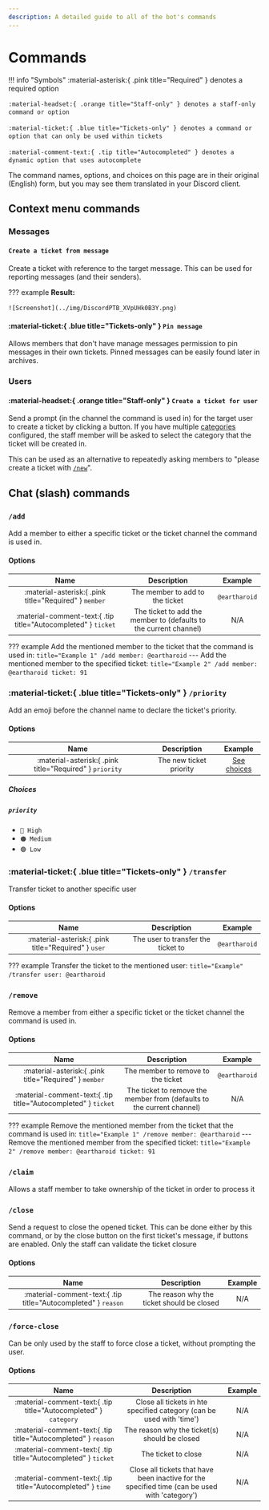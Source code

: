 ```yaml
---
description: A detailed guide to all of the bot's commands
---
```


# Commands

!!! info "Symbols"
	:material-asterisk:{ .pink title="Required" } denotes a required option

	:material-headset:{ .orange title="Staff-only" } denotes a staff-only command or option

	:material-ticket:{ .blue title="Tickets-only" } denotes a command or option that can only be used within tickets

	:material-comment-text:{ .tip title="Autocompleted" } denotes a dynamic option that uses autocomplete


The command names, options, and choices on this page are in their original (English) form,
but you may see them translated in your Discord client. 

## Context menu commands

### Messages

#### `Create a ticket from message`

Create a ticket with reference to the target message.
This can be used for reporting messages (and their senders).

??? example
	**Result:**

	![Screenshot](../img/DiscordPTB_XVpUHk0B3Y.png)

#### :material-ticket:{ .blue title="Tickets-only" } `Pin message`

Allows members that don't have manage messages permission to pin messages in their own tickets.
Pinned messages can be easily found later in archives. 

### Users

#### :material-headset:{ .orange title="Staff-only" } `Create a ticket for user`

Send a prompt (in the channel the command is used in) for the target user to create a ticket by clicking a button.
If you have multiple [categories](./index.md#concept:categories) configured,
the staff member will be asked to select the category that the ticket will be created in.

This can be used as an alternative to repeatedly asking members to "please create a ticket with [`/new`](#new)". 

<!-- TODO: add screenshot -->

## Chat (slash) commands

### `/add`

Add a member to either a specific ticket or the ticket channel the command is used in.  

#### Options

|                                  Name                                  |                            Description                            |    Example    |
| :--------------------------------------------------------------------: | :---------------------------------------------------------------: | :-----------: |
|         :material-asterisk:{ .pink title="Required" } `member`         |                  The member to add to the ticket                  | `@eartharoid` |
| :material-comment-text:{ .tip title="Autocompleted" } `ticket` | The ticket to add the member to (defaults to the current channel) |      N/A      |

??? example
	Add the mentioned member to the ticket that the command is used in:
	``` title="Example 1"
	/add member: @eartharoid
	```
	---
	Add the mentioned member to the specified ticket:
	``` title="Example 2"
	/add member: @eartharoid ticket: 91
	```

### :material-ticket:{ .blue title="Tickets-only" } `/priority`

Add an emoji before the channel name to declare the ticket's priority.

#### Options

|                           Name                           |       Description       |          Example           |
| :------------------------------------------------------: | :---------------------: | :------------------------: |
| :material-asterisk:{ .pink title="Required" } `priority` | The new ticket priority | [See choices](#priority_1) |

##### Choices

##### `priority`

- `🔴 High`
- `🟠 Medium`
- `🟢 Low`

### :material-ticket:{ .blue title="Tickets-only" } `/transfer`

Transfer ticket to another specific user

#### Options

|                         Name                           |              Description           |       Example        |
| :----------------------------------------------------: | :--------------------------------: | :------------------: |
| :material-asterisk:{ .pink title="Required" } `user`   | The user to transfer the ticket to |     `@eartharoid`    |

??? example
	Transfer the ticket to the mentioned user:
	``` title="Example"
	/transfer user: @eartharoid
	```

### `/remove`

Remove a member from either a specific ticket or the ticket channel the command is used in.  

#### Options

|                                  Name                                  |                              Description                               |    Example    |
| :--------------------------------------------------------------------: | :--------------------------------------------------------------------: | :-----------: |
|         :material-asterisk:{ .pink title="Required" } `member`         |                   The member to remove to the ticket                   | `@eartharoid` |
| :material-comment-text:{ .tip title="Autocompleted" } `ticket` | The ticket to remove the member from (defaults to the current channel) |      N/A      |

??? example
	Remove the mentioned member from the ticket that the command is used in:
	``` title="Example 1"
	/remove member: @eartharoid
	```
	---
	Remove the mentioned member from the specified ticket:
	``` title="Example 2"
	/remove member: @eartharoid ticket: 91
	```

### `/claim`

Allows a staff member to take ownership of the ticket in order to process it 


### `/close`

Send a request to close the opened ticket. This can be done either by this command, or by the close button on the first ticket's message, if buttons are enabled. Only the staff can validate the ticket closure

#### Options

|                                  Name                                  |                              Description                               |    Example    |
| :--------------------------------------------------------------------: | :--------------------------------------------------------------------: | :-----------: |
|      :material-comment-text:{ .tip title="Autocompleted" } `reason`    |               The reason why the ticket should be closed               |      N/A      |

### `/force-close`

Can be only used by the staff to force close a ticket, without prompting the user.

#### Options

|                                  Name                                  |                              Description                               |    Example    |
| :--------------------------------------------------------------------: | :--------------------------------------------------------------------: | :-----------: |
|      :material-comment-text:{ .tip title="Autocompleted" } `category`  | Close all tickets in hte specified category (can be used with 'time')  |      N/A      |
|      :material-comment-text:{ .tip title="Autocompleted" } `reason`    |              The reason why the ticket(s) should be closed             |      N/A      |
|      :material-comment-text:{ .tip title="Autocompleted" } `ticket`    |                           The ticket to close                          |      N/A      |
|      :material-comment-text:{ .tip title="Autocompleted" } `time`      |Close all tickets that have been inactive for the specified time (can be used with 'category')|      N/A      |